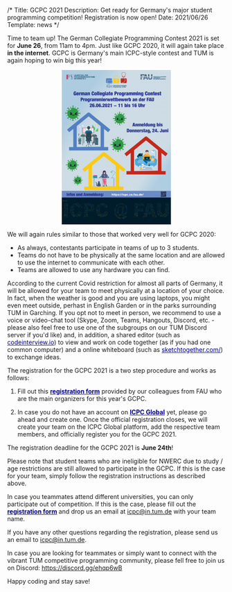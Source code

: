 /*
Title: GCPC 2021
Description: Get ready for Germany's major student programming competition! Registration is now open!
Date: 2021/06/26
Template: news
*/

Time to team up! The German Collegiate Programming Contest 2021 is set for **June 26**, from 11am to 4pm. Just like GCPC 2020, it will again take place **in the internet**. GCPC is Germany's main ICPC-style contest and TUM is again hoping to win big this year!

<img src="/images/news/sommer2021-01-724x1024.png"  style="margin: 10px auto 10px auto;   display: block;
  width: 50%;"></img>
	    
We will again rules similar to those that worked very well for GCPC 2020:
- As always, contestants participate in teams of up to 3 students.
- Teams do not have to be physically at the same location and are allowed to use the internet to communicate with each other.
- Teams are allowed to use any hardware you can find.

According to the current Covid restriction for almost all parts of Germany, it will be allowed for your team to meet physically at a location of your choice. In fact, when the weather is good and you are using laptops, you might even meet outside, perhast in English Garden or in the parks surrounding TUM in Garching. If you opt not to meet in person, we recommend to use a voice or video-chat tool (Skype, Zoom, Teams, Hangouts, Discord, etc. - please also feel free to use one of the subgroups on our TUM Discord server if you'd like) and, in addition, a shared editor (such as [<span style="color:darkblue">codeinterview.io</span>](https://codeinterview.io)) to view and work on code together (as if you had one common computer) and a online whiteboard (such as [<span style="color:darkblue">sketchtogether.com/</span>](https://app.sketchtogether.com/)) to exchange ideas.

The registration for the GCPC 2021 is a two step procedure and works as follows:

1) Fill out this [<span style="color:darkblue">**registration form**</span>](https://icpc.cs.fau.de/anmeldung/) provided by our colleagues from FAU who are the main organizers for this year's GCPC.

2) In case you do not have an account on [<span style="color:darkblue">**ICPC Global**</span>](https://icpc.global/) yet, please go ahead and create one. Once the official registration closes, we will create your team on the ICPC Global platform, add the respective team members, and officially register you for the GCPC 2021.

The registration deadline for the GCPC 2021 is **June 24th**!

Please note that student teams who are ineligible for NWERC due to study / age restrictions are still allowed to participate in the GCPC. If this is the case for your team, simply follow the registration instructions as described above.

In case you teammates attend different universities, you can only participate out of competition. If this is the case, please fill out the [<span style="color:darkblue">**registration form**</span>](https://icpc.cs.fau.de/anmeldung/) and drop us an email at icpc@in.tum.de with your team name.

If you have any other questions regarding the registration, please send us an email to icpc@in.tum.de.

In case you are looking for teammates or simply want to connect with the vibrant TUM competitive programming community, please fell free to join us on Discord: https://discord.gg/ehqp6wB

Happy coding and stay save!